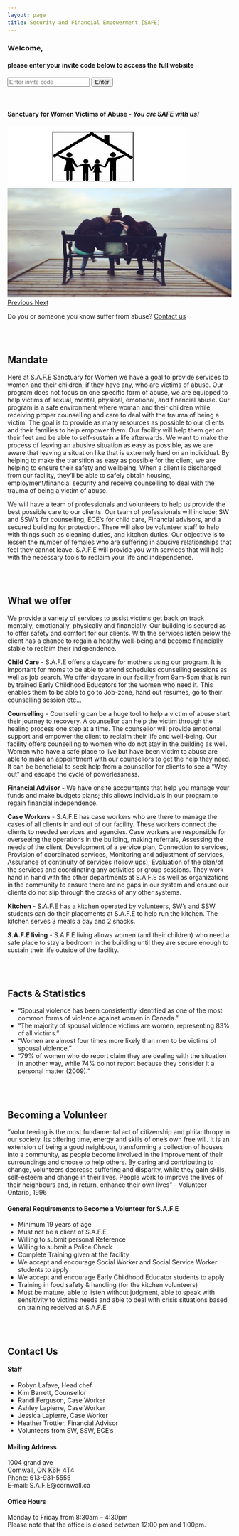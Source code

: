 ```yaml
---
layout: page
title: Security and Financial Empowerment [SAFE]
---
```

<!-- ONE PAGE APP - LOAD THESE ON NAV CLICK -->
<div id="login" class="page">
    <div class="card welcome-card">
        <!--img src="..." class="card-img-top" alt="..."-->
        <h3>Welcome,</h3>
        <h4>please enter your invite code below to access the full website</h4>
        <div class="card-body">
            <input type="password" class="form-control" id="exampleInputPassword1" placeholder="Enter invite code">
            <button class="btn btn-primary" onclick="loadPage('home')">Enter</button>
        </div>
    </div>
</div>

<div id="home" class="page">
    <br><br>
    <h4 class="top-bar">Sanctuary for Women Victims of Abuse - <i>You are SAFE with us!</i></h4>
    <div id="carouselExampleControls" class="carousel slide" data-ride="carousel">
        <div class="carousel-inner">
            <div class="carousel-item">
                <img src="/assets/home_one.png" class="d-block w-100" alt="...">
            </div>
            <div class="carousel-item">
            <img src="/assets/friend.jpg" class="d-block w-100" alt="...">
            </div>
        </div>
        <a class="carousel-control-prev" href="#carouselExampleControls" role="button" data-slide="prev">
            <span class="carousel-control-prev-icon" aria-hidden="true"></span>
            <span class="sr-only">Previous</span>
        </a>
        <a class="carousel-control-next" href="#carouselExampleControls" role="button" data-slide="next">
            <span class="carousel-control-next-icon" aria-hidden="true"></span>
            <span class="sr-only">Next</span>
        </a>
    </div>
    <p class="home-msg">Do you or someone you know suffer from abuse? <a href="mailto:ashley.lapierre@student.sl.on.ca">Contact us</a></p>
</div>

<div id="about" class="page">
    <br><br>
    <h2>Mandate</h2>
    <p>Here at S.A.F.E Sanctuary for Women we have a goal to provide services to women and their children, if they have any, who are victims of abuse. Our program does not focus on one specific form of abuse, we are equipped to help victims of sexual, mental, physical, emotional, and financial abuse. Our program is a safe environment where woman and their children while receiving proper counselling and care to deal with the trauma of being a victim. The goal is to provide as many resources as possible to our clients and their families to help empower them. Our facility will help them get on their feet and be able to self-sustain a life afterwards. We want to make the process of leaving an abusive situation as easy as possible, as we are aware that leaving a situation like that is extremely hard on an individual. By helping to make the transition as easy as possible for the client, we are helping to ensure their safety and wellbeing. When a client is discharged from our facility, they’ll be able to safely obtain housing, employment/financial security and receive counselling to deal with the trauma of being a victim of abuse.</p>
    <p>We will have a team of professionals and volunteers to help us provide the best possible care to our clients. Our team of professionals will include; SW and SSW’s for counselling, ECE’s for child care, Financial advisors, and a secured building for protection. There will also be volunteer staff to help with things such as cleaning duties, and kitchen duties. Our objective is to lessen the number of females who are suffering in abusive relationships that feel they cannot leave. S.A.F.E will provide you with services that will help with the necessary tools to reclaim your life and independence.</p>
</div>

<div id="services" class="page">
    <br><br>
    <h2>What we offer</h2>
    <p>We provide a variety of services to assist victims get back on track mentally, emotionally, physically and financially. Our building is secured as to offer safety and comfort for our clients. With the services listen below the client has a chance to regain a healthy well-being and become financially stable to reclaim their independence.</p>
    <p><b>Child Care</b> - S.A.F.E offers a daycare for mothers using our program. It is important for moms to be able to attend schedules counselling sessions as well as job search. We offer daycare in our facility from 9am-5pm that is run by trained Early Childhood Educators for the women who need it. This enables them to be able to go to Job-zone, hand out resumes, go to their counselling session etc...</p>
    <p><b>Counselling</b> - Counselling can be a huge tool to help a victim of abuse start their journey to recovery. A counsellor can help the victim through the healing process one step at a time. The counsellor will provide emotional support and empower the client to reclaim their life and well-being. Our facility offers counselling to women who do not stay in the building as well. Women who have a safe place to live but have been victim to abuse are able to make an appointment with our counsellors to get the help they need. It can be beneficial to seek help from a counsellor for clients to see a “Way-out” and escape the cycle of powerlessness.</p>
    <p><b>Financial Advisor</b> - We have onsite accountants that help you manage your funds and make budgets plans; this allows individuals in our program to regain financial independence.</p>
    <p><b>Case Workers</b> - S.A.F.E has case workers who are there to manage the cases of all clients in and out of our facility. These workers connect the clients to needed services and agencies. Case workers are responsible for overseeing the operations in the building, making referrals, Assessing the needs of the client, Development of a service plan, Connection to services, Provision of coordinated services, Monitoring and adjustment of services, Assurance of continuity of services (follow ups), Evaluation of the plan/of the services and coordinating any activities or group sessions. They work hand in hand with the other departments at S.A.F.E as well as organizations in the community to ensure there are no gaps in our system and ensure our clients do not slip through the cracks of any other systems.</p>
    <p><b>Kitchen</b> - S.A.F.E has a kitchen operated by volunteers, SW’s and SSW students can do their placements at S.A.F.E to help run the kitchen. The kitchen serves 3 meals a day and 2 snacks.</p>
    <p><b>S.A.F.E living</b> - S.A.F.E living allows women (and their children) who need a safe place to stay a bedroom in the building until they are secure enough to sustain their life outside of the facility.</p>
</div>

<div id="info" class="page">
    <br><br>
    <h2>Facts & Statistics</h2>
    <ul>
        <li>“Spousal violence has been consistently identified as one of the most common forms of violence against women in Canada.”</li>
        <li>“The majority of spousal violence victims are women, representing 83% of all victims.”</li>
        <li>“Women are almost four times more likely than men to be victims of spousal violence.”</li>
        <li>“79% of women who do report claim they are dealing with the situation in another way, while 74% do not report because they consider it a personal matter (2009).”</li>
    </ul>
</div>

<div id="volunteer" class="page">
    <br><br>
    <h2>Becoming a Volunteer</h2>
    <p>“Volunteering is the most fundamental act of citizenship and philanthropy in our society. Its offering time, energy and skills of one’s own free will. It is an extension of being a good neighbour, transforming a collection of houses into a community, as people become involved in the improvement of their surroundings and choose to help others. By caring and contributing to change, volunteers decrease suffering and disparity, while they gain skills, self-esteem and change in their lives. People work to improve the lives of their neighbours and, in return, enhance their own lives” - Volunteer Ontario, 1996</p> 
    <h4>General Requirements to Become a Volunteer for S.A.F.E</h4>
    <ul>
        <li>Minimum 19 years of age</li>
        <li>Must not be a client of S.A.F.E </li>
        <li>Willing to submit personal Reference</li>
        <li>Willing to submit a Police Check</li>
        <li>Complete Training given at the facility</li>
        <li>We accept and encourage Social Worker and Social Service Worker students to apply</li>
        <li>We accept and encourage Early Childhood Educator students to apply</li>
        <li>Training in food safety & handling (for the kitchen volunteers)</li>
        <li>Must be mature, able to listen without judgment, able to speak with sensitivity to victims needs and able to deal with crisis situations based on training received at S.A.F.E</li>
    </ul>
</div>

<div id="contact" class="page">
    <br><br>
    <h2>Contact Us</h2>
    <h4>Staff</h4>
    <ul>
        <li>Robyn Lafave, Head chef</li>
        <li>Kim Barrett, Counsellor</li>
        <li>Randi Ferguson, Case Worker</li>
        <li>Ashley Lapierre, Case Worker</li>
        <li>Jessica Lapierre, Case Worker </li>
        <li>Heather Trottier, Financial Advisor</li>
        <li>Volunteers from SW, SSW, ECE’s </li>
    </ul>
    <h4>Mailing Address</h4>
    <p>
    1004 grand ave<br>
    Cornwall, ON  K6H 4T4<br>
    Phone: 613-931-5555<br>
    E-mail: S.A.F.E@cornwall.ca<br>
    </p>
    <h4>Office Hours</h4>
    <p>Monday to Friday from 8:30am – 4:30pm<br>
    Please note that the office is closed between 12:00 pm and 1:00pm.</p>
</div>
<!--contact us, arrange a visit-->